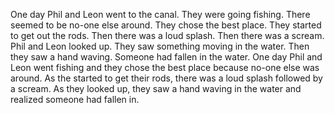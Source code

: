 One day Phil and Leon went to the canal. They were going fishing. There seemed to be no-one else around. They chose the best place. They started to get out the rods. Then there was a loud splash. Then there was a scream. Phil and Leon looked up. They saw something moving in the water. Then they saw a hand waving. Someone had fallen in the water.
One day Phil and Leon went fishing and they chose the best place because no-one else was around. As the started to get their rods, there was a loud splash followed by a scream. As they looked up, they saw a hand waving in the water and realized someone had fallen in. 
